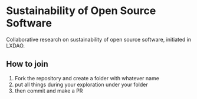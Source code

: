 # Sustainability of Open Source Software
Collaborative research on sustainability of open source software, initiated in LXDAO.
## How to join
1. Fork the repository and create a folder with whatever name
2. put all things during your exploration under your folder
3. then commit and make a PR
